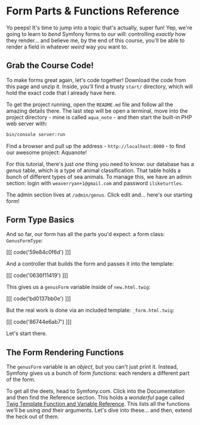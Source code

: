 # Form Parts & Functions Reference

Yo peeps! It's time to jump into a topic that's actually, super fun! Yep, we're
going to learn to *bend* Symfony forms to our will: controlling *exactly* how they
render... and believe me, by the end of this course, you'll be able to render a field
in whatever *weird* way you want to.

## Grab the Course Code!

To make forms great again, let's code together! Download the code from this page
and unzip it. Inside, you'll find a trusty `start/` directory, which will hold the
exact code that I already have here.

To get the project running, open the `README.md` file and follow all the amazing
details there. The last step will be open a terminal, move into the project directory -
mine is called `aqua_note` - and then start the built-in PHP web server with:

```bash
bin/console server:run
```

Find a browser and pull up the address - `http://localhost:8000` - to find our awesome
project: Aquanote!

For this tutorial, there's just *one* thing you need to know: our database has a
*genus* table, which is a type of animal classification. That table holds a bunch
of different types of sea animals. To manage this, we have an admin section: login
with `weaverryan+1@gmail.com` and password `iliketurtles`.

The admin section lives at `/admin/genus`. Click edit and... here's our starting
form!

## Form Type Basics

And so far, our form has all the parts you'd expect: a form class: `GenusFormType`:

[[[ code('59e84c0f6d') ]]]

And a controller that builds the form and passes it into the template:

[[[ code('0636f11419') ]]]

This gives us a `genusForm` variable inside of `new.html.twig`:

[[[ code('bd0137bb0e') ]]]

But the real work is done via an included template: `_form.html.twig`:

[[[ code('86744e6ab7') ]]]

Let's start there.

## The Form Rendering Functions

The `genusForm` variable is an *object*, but you can't just print it. Instead, Symfony
gives us a bunch of form *functions*: each renders a different part of the form.

To get all the deets, head to Symfony.com. Click into the Documentation and then
find the Reference section. This holds a *wonderful* page called [Twig Template
Function and Variable Reference][twig_reference]. This lists all the functions
we'll be using *and* their arguments. Let's dive into these... and then, extend
the heck out of them.


[twig_reference]: http://symfony.com/doc/current/reference/forms/twig_reference.html
